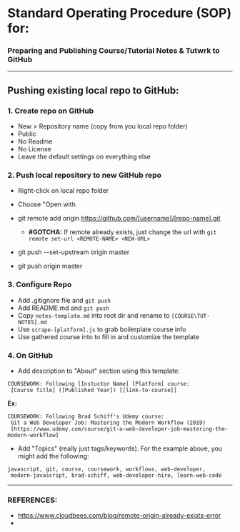<link href="../style.css" rel="stylesheet"></link>

# Standard Operating Procedure (SOP) for: 

<h3 class="course-title">Preparing and Publishing Course/Tutorial Notes & Tutwrk to GitHub</h3>

---

## Pushing existing local repo to GitHub:

### 1. Create repo on GitHub
  
- New > Repository name (copy from you local repo folder)
- Public
- No Readme
- No License
- Leave the default settings on everything else
  
### 2. Push local repository to new GitHub repo

- Right-click on local repo folder
- Choose "Open with 
- git remote add origin https://github.com/[username]/[repo-name].git
  
  - **#GOTCHA:** If remote already exists, just change the url with `git remote set-url <REMOTE-NAME> <NEW-URL>`
  
-  git push --set-upstream origin master
- git push origin master
  
### 3. Configure Repo

- Add .gitignore file and `git push`
- Add README.md and `git push`
- Copy `notes-template.md` into root dir and rename to `[COURSE\TUT-NOTES].md`
- Use `scrape-[platform].js` to grab boilerplate course info
- Use gathered course into to fill in and customize the template 

### 4. On GitHub

- Add description to "About" section using this template:

~~~console
COURSEWORK: Following [Instuctor Name] [Platform] course:
 [Course Title] ([Published Year]) [[link-to-course]]
~~~

**Ex:**

```console
COURSEWORK: Following Brad Schiff's Udemy course:
 Git a Web Developer Job: Mastering the Modern Workflow (2019)
 [https://www.udemy.com/course/git-a-web-developer-job-mastering-the-modern-workflow]
```

- Add "Topics" (really just tags/keywords). For the example above, you might add the following:

~~~
javascript, git, course, coursework, workflows, web-developer,
 modern-javascript, brad-schiff, web-developer-hire, learn-web-code
~~~


---
### REFERENCES:

- https://www.cloudbees.com/blog/remote-origin-already-exists-error
- 